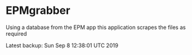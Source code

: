 # EPMgrabber
Using a database from the EPM app this application scrapes the files as required


Latest backup: Sun Sep 8 12:38:01 UTC 2019
